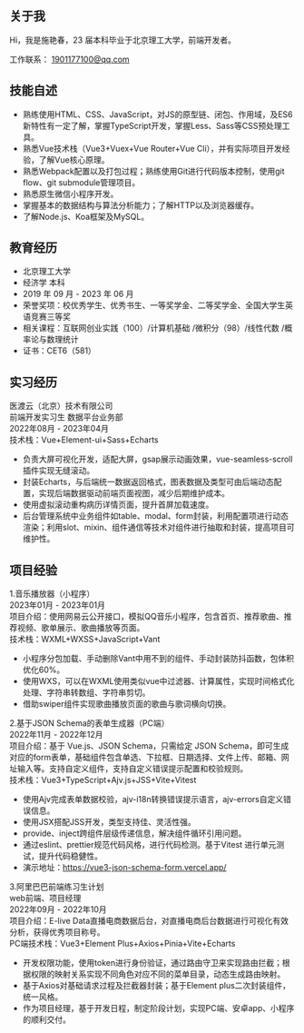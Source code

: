## 关于我

Hi，我是施艳春，23 届本科毕业于北京理工大学，前端开发者。

工作联系： 1901177100@qq.com

## 技能自述
- 熟练使用HTML、CSS、JavaScript，对JS的原型链、闭包、作用域，及ES6新特性有一定了解，掌握TypeScript开发，掌握Less、Sass等CSS预处理工具。
- 熟悉Vue技术栈（Vue3+Vuex+Vue Router+Vue Cli），并有实际项目开发经验，了解Vue核心原理。
- 熟悉Webpack配置以及打包过程；熟练使用Git进行代码版本控制，使用git flow、git submodule管理项目。
- 熟悉原生微信小程序开发。
- 掌握基本的数据结构与算法分析能力；了解HTTP以及浏览器缓存。
- 了解Node.js、Koa框架及MySQL。

## 教育经历

- 北京理工大学
- 经济学 本科
- 2019 年 09 月 - 2023 年 06 月
- 荣誉奖项：校优秀学生、优秀书生、一等奖学金、二等奖学金、全国大学生英语竞赛三等奖
- 相关课程：互联网创业实践（100）/计算机基础 /微积分（98）/线性代数 /概率论与数理统计
- 证书：CET6（581）

## 实习经历
医渡云（北京）技术有限公司  
前端开发实习生 数据平台业务部  
2022年08月 - 2023年04月  
技术栈：Vue+Element-ui+Sass+Echarts  
- 负责大屏可视化开发，适配大屏，gsap展示动画效果，vue-seamless-scroll插件实现无缝滚动。
- 封装Echarts，与后端统一数据返回格式，图表数据及类型可由后端动态配置，实现后端数据驱动前端页面视图，减少后期维护成本。
- 使用虚拟滚动重构病历详情页面，提升首屏加载速度。
- 后台管理系统中业务组件如table、modal、form封装，利用配置项进行动态渲染；利用slot、mixin、组件通信等技术对组件进行抽取和封装，提高项目可维护性。

## 项目经验
1.音乐播放器（小程序）  
2023年01月 - 2023年01月  
项目介绍：使用网易云公开接口，模拟QQ音乐小程序，包含首页、推荐歌曲、推荐视频、歌单展示、歌曲播放等页面。   
技术栈：WXML+WXSS+JavaScript+Vant
- 小程序分包加载、手动删除Vant中用不到的组件、手动封装防抖函数，包体积优化60%。
- 使用WXS，可以在WXML使用类似vue中过滤器、计算属性，实现时间格式化处理、字符串转数组、字符串剪切。
- 借助swiper组件实现歌曲播放页面的歌曲与歌词横向切换。

2.基于JSON Schema的表单生成器（PC端）  
2022年11月 - 2022年12月  
项目介绍：基于 Vue.js、JSON Schema，只需给定 JSON Schema，即可生成对应的form表单，基础组件包含单选、下拉框、日期选择、文件上传、邮箱、网址输入等。支持自定义组件，支持自定义错误提示配置和校验规则。  
技术栈：Vue3+TypeScript+Ajv.js+JSS+Vite+Vitest
- 使用Ajv完成表单数据校验，ajv-i18n转换错误提示语言，ajv-errors自定义错误信息。
- 使用JSX搭配JSS开发，类型支持佳、灵活性强。
- provide、inject跨组件层级传递信息，解决组件循环引用问题。
- 通过eslint、prettier规范代码风格，进行代码检测。基于Vitest 进行单元测试，提升代码稳健性。
- 演示地址：https://vue3-json-schema-form.vercel.app/

3.阿里巴巴前端练习生计划  
web前端、项目经理  
2022年09月 - 2022年10月  
项目介绍：E-live Data直播电商数据后台，对直播电商后台数据进行可视化有效分析，获得优秀项目称号。  
PC端技术栈：Vue3+Element Plus+Axios+Pinia+Vite+Echarts
- 开发权限功能，使用token进行身份验证，通过路由守卫来实现路由拦截；根据权限的映射关系实现不同角色对应不同的菜单目录，动态生成路由映射。
- 基于Axios对基础请求过程及拦截器封装；基于Element plus二次封装组件，统一风格。
- 作为项目经理，基于开发日程，制定阶段计划，实现PC端、安卓app、小程序的顺利交付。

